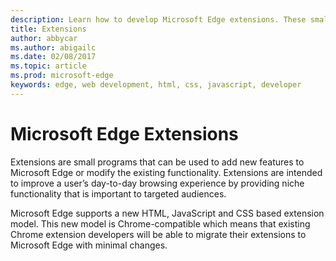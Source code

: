 ---description: Learn how to develop Microsoft Edge extensions. These small programs can be used to add new features to Microsoft Edge or modify existing functionality.
title: Extensions
author: abbycar
ms.author: abigailc
ms.date: 02/08/2017
ms.topic: article
ms.prod: microsoft-edge
keywords: edge, web development, html, css, javascript, developer
---#  Microsoft Edge ExtensionsExtensions are small programs that can be used to add new features to Microsoft Edge or modify the existing functionality. Extensions are intended to improve a user’s day-to-day browsing experience by providing niche functionality that is important to targeted audiences.Microsoft Edge supports a new HTML, JavaScript and CSS based extension model. This new model is Chrome-compatible which means that existing Chrome extension developers will be able to migrate their extensions to Microsoft Edge with minimal changes.
